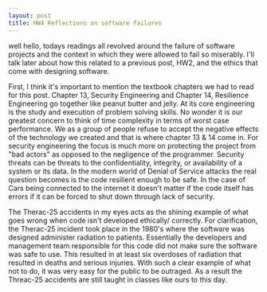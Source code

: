 ```yaml
---
layout: post
title: HW4 Reflections on software failures
---
```


well hello, todays readings all revolved around the failure of software projects and the context in which they were allowed to fail so miserably. I'll talk later about how this related to a previous post, HW2, and the ethics that come with designing software.

First, I think it's important to mention the textbook chapters we had to read for this post. Chapter 13, Security Engineering and Chapter 14, Resilience Engineering go together like peanut butter and jelly. At its core engineering is the study and execution of problem solving skills. No wonder it is our greatest concern to think of time complexity in terms of worst case performance. We as a group of people refuse to accept the negative effects of the technology we created and that is where chapter 13 & 14 come in. For security engineering the focus is much more on protecting the project from "bad actors" as opposed to the negligence of the programmer. Security threats can be threats to the confidentiality, integrity, or availability of a system or its data. In the modern world of Denial of Service attacks the real question becomes is the code resilient enough to be safe. In the case of Cars being connected to the internet it doesn't matter if the code itself has errors if it can be forced to shut down through lack of security. 

The Therac-25 accidents in my eyes acts as the shining example of what goes wrong when code isn't developed ethically/ correctly. For clarification, the Therac-25 incident took place in the 1980's where the software was designed administer radiation to patients. Essentially the developers and management team responsible for this code did not make sure the software was safe to use. This resulted in at least six overdoses of radiation that resulted in deaths and serious injuries. With such a clear example of what not to do, it was very easy for the public to be outraged. As a result the Threac-25 accidents are still taught in classes like ours to this day. 

